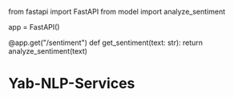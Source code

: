 from fastapi import FastAPI
from model import analyze_sentiment

app = FastAPI()

@app.get("/sentiment")
def get_sentiment(text: str):
    return analyze_sentiment(text)
# Yab-NLP-Services

